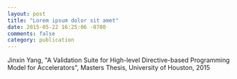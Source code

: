 ```yaml
---
layout: post
title: "Lorem ipsum dolor sit amet"
date: 2015-05-22 16:25:06 -0700
comments: false
category: publication
---
```


Jinxin Yang, "A Validation Suite for High-level Directive-based Programming Model for Accelerators", Masters Thesis, University of Houston, 2015
